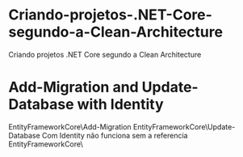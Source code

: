 # Criando-projetos-.NET-Core-segundo-a-Clean-Architecture

Criando projetos .NET Core segundo a Clean Architecture

# Add-Migration and Update-Database with Identity

EntityFrameworkCore\Add-Migration
EntityFrameworkCore\Update-Database
Com Identity não funciona sem a referencia EntityFrameworkCore\
